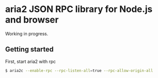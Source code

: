 # aria2 JSON RPC library for Node.js and browser

Working in progress.

## Getting started

First, start aria2 with rpc

``` bash
$ aria2c --enable-rpc --rpc-listen-all=true --rpc-allow-origin-all
```
